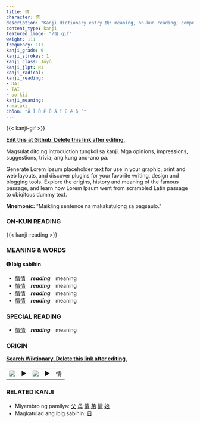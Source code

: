 ```yaml
---
title: 情
character: 情
description: "Kanji dictionary entry 情: meaning, on-kun reading, compounds, origin, related kanji"
content_type: kanji
featured_image: "/情.gif"
weight: 111
frequency: 111
kanji_grade: 9
kanji_strokes: 1
kanji_class: Jōyō
kanji_jlpt: N1
kanji_radical: 
kanji_reading: 
- DAI
- TAI
- oo-kii
kanji_meaning:
- malaki
chōon: "Ā Ī Ū Ē Ō ā ī ū ē ō ’"
---
```

[//]: # (Don't edit the line below. Kanji animated GIF code is automatically generated.)
{{< kanji-gif >}}

[//]: # (Edit below this line.)

**[Edit this at Github. Delete this link after editing.](https://github.com/tim0g/tim/tree/main/content/kanji/情/index.md)**

Magsulat dito ng introduction tungkol sa kanji. Mga opinions, impressions, suggestions, trivia, ang kung ano-ano pa.

Generate Lorem Ipsum placeholder text for use in your graphic, print and web layouts, and discover plugins for your favorite writing, design and blogging tools. Explore the origins, history and meaning of the famous passage, and learn how Lorem Ipsum went from scrambled Latin passage to ubiqitous dummy text.
 
**Mnemonic:** "Maikling sentence na makakatulong sa pagsaulo."

### ON-KUN READING

[//]: # (Don't edit the line below. ON-KUN READING code is automatically generated.)
{{< kanji-reading >}}

### MEANING & WORDS

#### ➊ **Ibig sabihin**
  - [情](../情)[情](../情)　***reading***　meaning
  - [情](../情)[情](../情)　***reading***　meaning
  - [情](../情)[情](../情)　***reading***　meaning
  - [情](../情)[情](../情)　***reading***　meaning

### SPECIAL READING
  - [情](../情)[情](../情)　***reading***　meaning

### ORIGIN

**[Search Wiktionary. Delete this link after editing.](https://wiktionary.org/wiki/情)**
<table class="kanji-table"><tr><td>
<img src="60px-情-bronze.svg.png">
</td><td>▶</td><td>
<img src="60px-情-oracle.svg.png">
</td><td>▶</td>
<td class="kanji-origin">情</td>
</tr></table>

### RELATED KANJI
- Miyembro ng pamilya: [父](../父) [母](../母) [情](../情) [弟](../弟) [情](../情) [娘](../娘)
- Magkatulad ang ibig sabihin: [日](../日)
